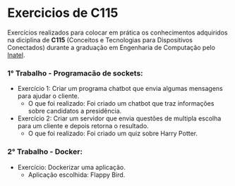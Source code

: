 # Exercicios de C115
Exercícios realizados para colocar em prática os conhecimentos adquiridos na diciplina de **C115** (Conceitos e Tecnologias para Dispositivos Conectados) durante a graduação em Engenharia de Computação pelo [Inatel](https://inatel.br/home/).

### 1° Trabalho - Programacão de sockets:
* Exercício 1: Criar um programa chatbot que envia algumas mensagens para ajudar o cliente. 
  * O que foi realizado: Foi criado um chatbot que traz informações sobre candidatos a presidência.
* Exercício 2: Criar um servidor que envia questões de multipla escolha para um cliente e depois retorna o resultado. 
  * O que foi realizado: Foi criado um quiz sobre Harry Potter.

### 2° Trabalho - Docker:
* Exercício: Dockerizar uma aplicação. 
  * Aplicação escolhida: Flappy Bird.
 
